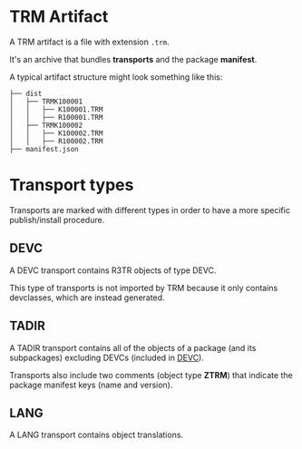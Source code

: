 # TRM Artifact

A TRM artifact is a file with extension `.trm`.

It's an archive that bundles **transports** and the package **manifest**.

A typical artifact structure might look something like this:

```
├── dist
│   ├── TRMK100001
│   │   ├── K100001.TRM
│   │   ├── R100001.TRM
│   ├── TRMK100002
│   │   ├── K100002.TRM
│   │   ├── R100002.TRM
├── manifest.json
```

# Transport types

Transports are marked with different types in order to have a more specific publish/install procedure.

## DEVC

A DEVC transport contains R3TR objects of type DEVC.

This type of transports is not imported by TRM because it only contains devclasses, which are instead generated.

## TADIR

A TADIR transport contains all of the objects of a package (and its subpackages) excluding DEVCs (included in [DEVC](#devc)).

Transports also include two comments (object type **ZTRM**) that indicate the package manifest keys (name and version).

## LANG

A LANG transport contains object translations.